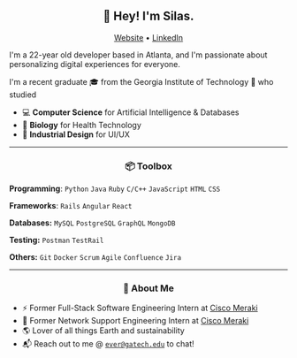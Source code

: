 <h2 align="center">👋 Hey! I'm Silas.</h2>
<p align="center">
  <a href="https://silas-ever.github.io/">Website</a> •
  <a href="https://linkedin.com/in/silas-ever/">LinkedIn</a>
</p>


I'm a 22-year old  developer based in Atlanta, and I'm passionate about personalizing digital experiences for everyone.

I'm a recent graduate 🎓 from the Georgia Institute of Technology 🐝 who studied
- 💻 **Computer Science** for Artificial Intelligence & Databases
- 🧬 **Biology** for Health Technology
- 🎨 **Industrial Design** for UI/UX

-------
<h3 align="center">📦 Toolbox</h3>

**Programming**: `Python` `Java` `Ruby` `C/C++` `JavaScript` `HTML` `CSS`

**Frameworks**: `Rails` `Angular` `React`

**Databases:** `MySQL` `PostgreSQL` `GraphQL` `MongoDB`

**Testing:** `Postman` `TestRail`

**Others:** `Git` `Docker` `Scrum` `Agile` `Confluence` `Jira`

-------
<h3 align="center">🍎 About Me</h3>

- ⚡ Former Full-Stack Software Engineering Intern at [Cisco Meraki](https://meraki.cisco.com/)
- 📱 Former Network Support Engineering Intern at [Cisco Meraki](https://meraki.cisco.com/)
- 🌎 Lover of all things Earth and sustainability
- 📬 Reach out to me @ [`ever@gatech.edu`](mailto:ever@gatech.edu) to chat!
